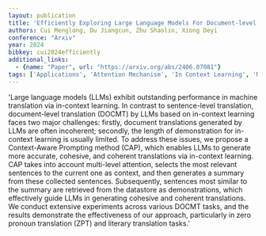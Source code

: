 ```yaml
---
layout: publication
title: 'Efficiently Exploring Large Language Models For Document-level Machine Translation With In-context Learning'
authors: Cui Menglong, Du Jiangcun, Zhu Shaolin, Xiong Deyi
conference: "Arxiv"
year: 2024
bibkey: cui2024efficiently
additional_links:
  - {name: "Paper", url: "https://arxiv.org/abs/2406.07081"}
tags: ['Applications', 'Attention Mechanism', 'In Context Learning', 'Model Architecture', 'Prompting', 'Reinforcement Learning']
---
```

'Large language models (LLMs) exhibit outstanding performance in machine translation via in-context learning. In contrast to sentence-level translation, document-level translation (DOCMT) by LLMs based on in-context learning faces two major challenges: firstly, document translations generated by LLMs are often incoherent; secondly, the length of demonstration for in-context learning is usually limited. To address these issues, we propose a Context-Aware Prompting method (CAP), which enables LLMs to generate more accurate, cohesive, and coherent translations via in-context learning. CAP takes into account multi-level attention, selects the most relevant sentences to the current one as context, and then generates a summary from these collected sentences. Subsequently, sentences most similar to the summary are retrieved from the datastore as demonstrations, which effectively guide LLMs in generating cohesive and coherent translations. We conduct extensive experiments across various DOCMT tasks, and the results demonstrate the effectiveness of our approach, particularly in zero pronoun translation (ZPT) and literary translation tasks.'
